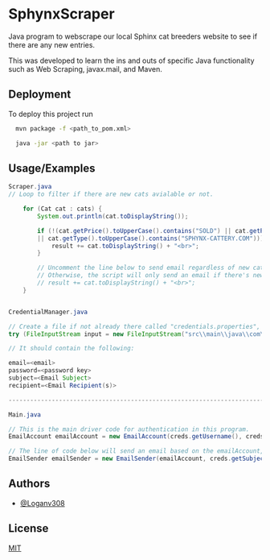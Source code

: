 
# SphynxScraper

Java program to webscrape our local Sphinx cat breeders website to see if there are any new entries.

This was developed to learn the ins and outs of specific Java functionality such as Web Scraping, javax.mail, and Maven. 






## Deployment

To deploy this project run

```bash
  mvn package -f <path_to_pom.xml>

  java -jar <path to jar>
```


## Usage/Examples

```java
Scraper.java
// Loop to filter if there are new cats avialable or not. 

    for (Cat cat : cats) {
        System.out.println(cat.toDisplayString());

        if (!(cat.getPrice().toUpperCase().contains("SOLD") || cat.getPrice().toUpperCase().contains("NOT FOR")
        || cat.getType().toUpperCase().contains("SPHYNX-CATTERY.COM"))) {
            result += cat.toDisplayString() + "<br>";
        }

        // Uncomment the line below to send email regardless of new cats or not. 
        // Otherwise, the script will only send an email if there's new cats. 
        // result += cat.toDisplayString() + "<br>";
    }

```
``` java

CredentialManager.java

// Create a file if not already there called "credentials.properties", this will act as your config file for the program.
try (FileInputStream input = new FileInputStream("src\\main\\java\\com\\<username>\\credentials.properties"))

// It should contain the following:

email=<email>
password=<password key>
subject=<Email Subject> 
recipient=<Email Recipient(s)>

------------------------------------------------------------------------------------------------------------------------

Main.java

// This is the main driver code for authentication in this program. 
EmailAccount emailAccount = new EmailAccount(creds.getUsername(), creds.getPassword());

// The line of code below will send an email based on the emailAccount, subject, and recipient. 
EmailSender emailSender = new EmailSender(emailAccount, creds.getSubject(), creds.getRecipient());

```


## Authors

- [@Loganv308](https://github.com/Loganv308)


## License

[MIT](https://choosealicense.com/licenses/mit/)


